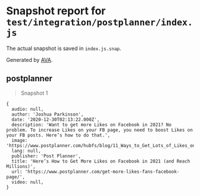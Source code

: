 # Snapshot report for `test/integration/postplanner/index.js`

The actual snapshot is saved in `index.js.snap`.

Generated by [AVA](https://avajs.dev).

## postplanner

> Snapshot 1

    {
      audio: null,
      author: 'Joshua Parkinson',
      date: '2020-12-30T02:13:22.000Z',
      description: 'Want to get more Likes on Facebook in 2021? No problem. To increase Likes on your FB page, you need to boost Likes on your FB posts. Here’s how to do that.',
      image: 'https://www.postplanner.com/hubfs/blog/11_Ways_to_Get_Lots_of_Likes_on_Facebook_(the_right_way)/11%20Ways%20to%20Get%20Lots%20of%20Likes%20on%20Facebook%20(the%20right%20way!!)%20hero.png#keepProtocol',
      lang: null,
      publisher: 'Post Planner',
      title: 'Here’s How to Get More Likes on Facebook in 2021 (and Reach Millions)',
      url: 'https://www.postplanner.com/get-more-likes-fans-facebook-page/',
      video: null,
    }
